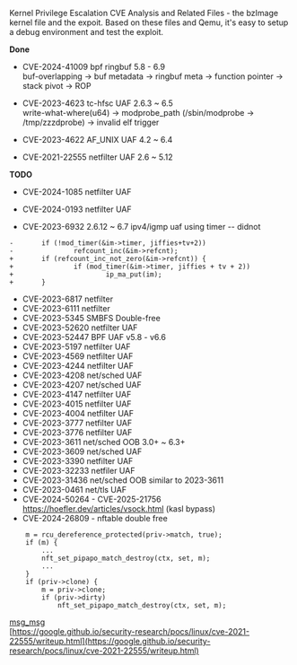 Kernel Privilege Escalation CVE Analysis and Related Files - the bzImage kernel file and the expoit. Based on these files and Qemu, it's easy to setup a debug environment and test the exploit.  

**Done**   
  
- CVE-2024-41009  bpf ringbuf         5.8 - 6.9     
  buf-overlapping -> buf metadata -> ringbuf meta -> function pointer -> stack pivot -> ROP  
  
- CVE-2023-4623   tc-hfsc     UAF     2.6.3 ~ 6.5    
  write-what-where(u64)  -> modprobe_path (/sbin/modprobe -> /tmp/zzzdprobe) -> invalid elf trigger   

- CVE-2023-4622   AF_UNIX     UAF     4.2 ~ 6.4  

- CVE-2021-22555  netfilter   UAF     2.6 ~ 5.12            

**TODO**  

- CVE-2024-1085  netfilter UAF
- CVE-2024-0193  netfilter UAF

- CVE-2023-6932 2.6.12 ~ 6.7 ipv4/igmp uaf    using timer -- didnot
```
-       if (!mod_timer(&im->timer, jiffies+tv+2))
-               refcount_inc(&im->refcnt);
+       if (refcount_inc_not_zero(&im->refcnt)) {
+               if (mod_timer(&im->timer, jiffies + tv + 2))
+                       ip_ma_put(im);
+       }
```

- CVE-2023-6817 netfilter
- CVE-2023-6111 netfilter 
- CVE-2023-5345 SMBFS      Double-free
- CVE-2023-52620 netfilter UAF
- CVE-2023-52447 BPF       UAF    v5.8 - v6.6
- CVE-2023-5197  netfilter UAF
- CVE-2023-4569 netfilter UAF
- CVE-2023-4244 netfilter UAF
- CVE-2023-4208 net/sched UAF
- CVE-2023-4207 net/sched UAF
- CVE-2023-4147 netfilter UAF
- CVE-2023-4015 netfilter UAF
- CVE-2023-4004 netfilter UAF
- CVE-2023-3777 netfilter UAF
- CVE-2023-3776 netfilter UAF
- CVE-2023-3611 net/sched OOB  3.0+ ~ 6.3+
- CVE-2023-3609 net/sched UAF
- CVE-2023-3390 netfilter UAF
- CVE-2023-32233 netfiler UAF
- CVE-2023-31436 net/sched OOB similar to 2023-3611
- CVE-2023-0461 net/tls    UAF
- CVE-2024-50264 - CVE-2025-21756 https://hoefler.dev/articles/vsock.html (kasl bypass)
- CVE-2024-26809 - nftable double free
```
	m = rcu_dereference_protected(priv->match, true);
	if (m) {
		...
		nft_set_pipapo_match_destroy(ctx, set, m);
		...
	}
	if (priv->clone) {
		m = priv->clone;
		if (priv->dirty)
			nft_set_pipapo_match_destroy(ctx, set, m);
```
  
[msg_msg](https://n132.github.io/2024/02/09/IPS.html)  
[https://google.github.io/security-research/pocs/linux/cve-2021-22555/writeup.html](https://google.github.io/security-research/pocs/linux/cve-2021-22555/writeup.html)  


